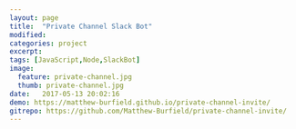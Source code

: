 ```yaml
---
layout: page
title:  "Private Channel Slack Bot"
modified:
categories: project
excerpt:
tags: [JavaScript,Node,SlackBot]
image: 
  feature: private-channel.jpg
  thumb: private-channel.jpg
date:   2017-05-13 20:02:16
demo: https://matthew-burfield.github.io/private-channel-invite/
gitrepo: https://github.com/Matthew-Burfield/private-channel-invite/
---
```


